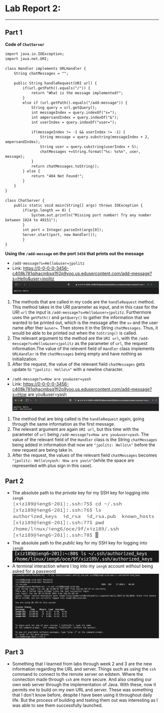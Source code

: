 # **Lab Report 2:**
---
## **Part 1**
**Code of `ChatServer`**
```
import java.io.IOException;
import java.net.URI;

class Handler implements URLHandler {
    String chatMessages = "";

    public String handleRequest(URI url) {
        if(url.getPath().equals("/")) {
            return "What is the message implemented?";
        }
        else if (url.getPath().equals("/add-message")) {
            String query = url.getQuery();
            int messageIndex = query.indexOf("s=");
            int ampersandIndex = query.indexOf("&");
            int userIndex = query.indexOf("user=");

            if(messageIndex != -1 && userIndex != -1) {
                String message = query.substring(messageIndex + 2, ampersandIndex);
                String user = query.substring(userIndex + 5);
                chatMessages +=String.format("%s: %s%n", user, message);
            }
            return chatMessages.toString();
        } else {
            return "404 Not Found!";
        }
    }
}

class ChatServer {
    public static void main(String[] args) throws IOException {
        if(args.length == 0) {
            System.out.println("Missing port number! Try any number between 1024 to 49151");
        }
        int port = Integer.parseInt(args[0]);
        Server.start(port, new Handler());
        }
}
```

**Using the `/add-message` on the port `3456` that prints out the message**
* `/add-message?s=Hello&user=jpolitz`
* Link: https://0-0-0-0-3456-c408k781qjhacmbsq1fj2p9voo.us.edusercontent.com/add-message?s=Hello&user=jpolitz
![Image](messageHello.png)
1. The methods that are called in my code are the `handleRequest` method. This method takes in the URI parameter as input, and in this case for the URI `url` the input is `/add-message?s=Hello&user=jpolitz`. Furthermore uses the `getPath()` and `getQuery()` to gather the information that we wanted to be printed out, which is the message after the `s=` and the user name after ther `&user=`. Then stores it in the String `chatMessages`. Thus, it would be able to be printed out when the `toString()` is called.
2. The relevant argument to the method are the `URI url`, with the `/add-message?s=Hello&user=jpolitz` as the parameter of `url`, the request information.The value of the relevent field of `Handler` class implements `URLHandler` is the `chatMessages` being empty and have nothing as initialization.
3. After the request, the value of the relevant field `chatMessages` gets update to `"jpolitz: Hello\n"` with a newline character.
   
* `/add-message?s=How are you&user=yash`
* Link: https://0-0-0-0-3456-c408k781qjhacmbsq1fj2p9voo.us.edusercontent.com/add-message?s=How are you&user=yash
![Image](messageHow.png)
1. The method that are bing called is the `handleRequest` again, going through the same information as the first message.
2. The relevant argument are again `URI url`, but this time with the parameter of `url` being `/add-message?s=How are you&user=yash`. The value of the relevant field of the `Handler` class is the String `chatMessages` being added in information that now are `"jpolitz: Hello\n"` before the new request are being take in.
3. After the request, the values of the relevant field `chatMessages` becomes `"jpolitz: Hello\nyash: How are you\n"`(while the space are represented with plus sign in this case).

## **Part 2**
* The absolute path to the *private* key for my SSH key for logging into `ieng6`
![Image](PrivateKey.png)
* The absolute path to the *public* key for my SSH key for logging into `ieng6`
![Image](publicKey.png)
* A terminal interaction where I log into my `ieng6` account *without* being asked for a password
![Image](interaction.png)

## **Part 3**
* Something that I learned from labs through week 2 and 3 are the new information regarding the URL and server. Things such as using the `ssh` command to connect to the remote server on edstem. Where the connection made through `ssh` are more secure. And also creating our own web server through the implementation of Java. With these, now it permits me to build on my own URL and server. These was something that I don't know before, despite I have been using it throughout daily life. But the process of building and tseting them out was interesting as I was able to see them successfully launched.


